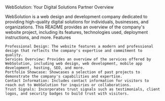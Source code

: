 WebSolution: Your Digital Solutions Partner
Overview

WebSolution is a web design and development company dedicated to providing high-quality digital solutions for individuals, businesses, and organizations. This README provides an overview of the company's website project, including its features, technologies used, deployment instructions, and more.
Features

    Professional Design: The website features a modern and professional design that reflects the company's expertise and commitment to quality.
    Services Overview: Provides an overview of the services offered by WebSolution, including web design, web development, mobile app development, hosting, SEO, and more.
    Portfolio Showcase: Showcases a selection of past projects to demonstrate the company's capabilities and expertise.
    Contact Information: Includes contact information for visitors to reach out to WebSolution for inquiries or collaborations.
    Trust Signals: Incorporates trust signals such as testimonials, client logos, and security badges to build trust with visitors.